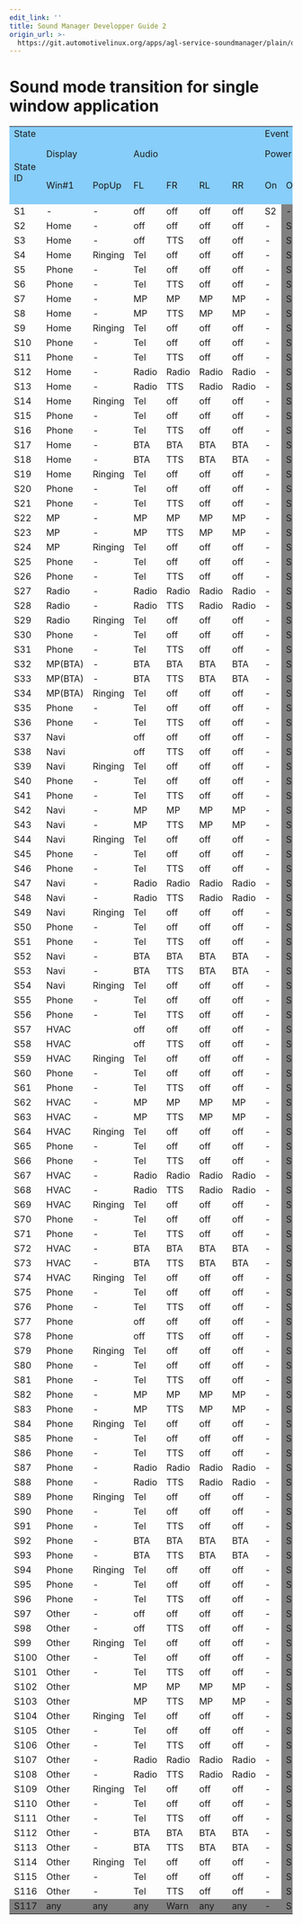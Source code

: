 ```yaml
---
edit_link: ''
title: Sound Manager Developper Guide 2
origin_url: >-
  https://git.automotivelinux.org/apps/agl-service-soundmanager/plain/doc/Display_Audio_Transition1.md?h=halibut
---
```


<!-- WARNING: This file is generated by fetch_docs.js using /home/boron/Documents/AGL/docs-webtemplate/site/_data/tocs/apis_services/halibut/agl-service-soundmanager-developer-guides-api-services-book.yml -->

# Sound mode transition for single window application

<table>
<tr bgcolor="lightskyblue"><td colspan=7>State</td><td colspan=21>Event</td></tr>
<tr bgcolor="lightskyblue"><td rowspan=2>State ID</td><td colspan=2>Display</td><td colspan=4>Audio</td><td colspan=2>Power</td><td colspan=6>Push HomeScreen button</td><td rowspan=2>Start BTA</td><td rowspan=2>Incoming call</td><td colspan=4>Push Shortcut button</td><td colspan=2>TTS</td><td colspan=3>Push Phone control button</td><td colspan=2>Safety hazard</td></tr>
<tr bgcolor="lightskyblue"><td>Win#1</td><td>PopUp</td><td>FL</td><td>FR</td><td>RL</td><td>RR</td><td>On</td><td>Off</td><td>Media Player</td><td>Radio</td><td>Navi</td><td>HVAC</td><td>Phone</td><td>Other button</td><td>Home</td><td>Media Player</td><td>HVAC</td><td>Navi</td><td>Navi INT TTS</td><td>Ended</td><td>Reject</td><td>Off hook</td><td>On hook</td><td>Detected</td><td>Recovered</td></tr>
<tr><td>S1</td><td>-</td><td>-</td><td>off</td><td>off</td><td>off</td><td>off</td><td>S2</td><td bgcolor="gray">-</td><td>-</td><td>-</td><td>-</td><td>-</td><td>-</td><td>-</td><td>-</td><td>-</td><td>-</td><td>-</td><td>-</td><td>-</td><td>-</td><td>-</td><td>-</td><td>-</td><td>-</td><td bgcolor="gray">-</td><td bgcolor="gray">-</td></tr>
<tr><td>S2</td><td>Home</td><td>-</td><td>off</td><td>off</td><td>off</td><td>off</td><td>-</td><td bgcolor="gray">S1</td><td>S22</td><td>S27</td><td>S37</td><td>S57</td><td>S77</td><td>S97</td><td>S17</td><td>S4</td><td>-</td><td>S22</td><td>S57</td><td>S37</td><td>S3</td><td>-</td><td>-</td><td>-</td><td>-</td><td bgcolor="gray">S117</td><td bgcolor="gray">-</td></tr>
<tr><td>S3</td><td>Home</td><td>-</td><td>off</td><td>TTS</td><td>off</td><td>off</td><td>-</td><td bgcolor="gray">S1</td><td>S23</td><td>S28</td><td>S38</td><td>S58</td><td>S78</td><td>S98</td><td>S18</td><td>S4</td><td>-</td><td>S23</td><td>S58</td><td>S38</td><td>-</td><td>S2</td><td>-</td><td>-</td><td>-</td><td bgcolor="gray">S117</td><td bgcolor="gray">-</td></tr>
<tr><td>S4</td><td>Home</td><td>Ringing</td><td>Tel</td><td>off</td><td>off</td><td>off</td><td>-</td><td bgcolor="gray">S1</td><td>-</td><td>-</td><td>-</td><td>-</td><td>-</td><td>-</td><td>S19</td><td>-</td><td>-</td><td>-</td><td>-</td><td>-</td><td>-</td><td>-</td><td>S2</td><td>S5</td><td>-</td><td bgcolor="gray">S117</td><td bgcolor="gray">-</td></tr>
<tr><td>S5</td><td>Phone</td><td>-</td><td>Tel</td><td>off</td><td>off</td><td>off</td><td>-</td><td bgcolor="gray">S1</td><td>-</td><td>-</td><td>-</td><td>-</td><td>-</td><td>-</td><td>S20</td><td>-</td><td>-</td><td>S25</td><td>S60</td><td>S40</td><td>S6</td><td>-</td><td>-</td><td>-</td><td>S2</td><td bgcolor="gray">S117</td><td bgcolor="gray">-</td></tr>
<tr><td>S6</td><td>Phone</td><td>-</td><td>Tel</td><td>TTS</td><td>off</td><td>off</td><td>-</td><td bgcolor="gray">S1</td><td>-</td><td>-</td><td>-</td><td>-</td><td>-</td><td>-</td><td>S21</td><td>-</td><td>-</td><td>S26</td><td>S61</td><td>S41</td><td>-</td><td>S5</td><td>-</td><td>-</td><td>S3</td><td bgcolor="gray">S117</td><td bgcolor="gray">-</td></tr>
<tr><td>S7</td><td>Home</td><td>-</td><td>MP</td><td>MP</td><td>MP</td><td>MP</td><td>-</td><td bgcolor="gray">S1</td><td>S22</td><td>S27</td><td>S42</td><td>S62</td><td>S82</td><td>S102</td><td>S17</td><td>S9</td><td>-</td><td>S22</td><td>S62</td><td>S42</td><td>S8</td><td>-</td><td>-</td><td>-</td><td>-</td><td bgcolor="gray">S117</td><td bgcolor="gray">-</td></tr>
<tr><td>S8</td><td>Home</td><td>-</td><td>MP</td><td>TTS</td><td>MP</td><td>MP</td><td>-</td><td bgcolor="gray">S1</td><td>S23</td><td>S28</td><td>S43</td><td>S63</td><td>S83</td><td>S103</td><td>S18</td><td>S9</td><td>-</td><td>S23</td><td>S63</td><td>S43</td><td>-</td><td>S7</td><td>-</td><td>-</td><td>-</td><td bgcolor="gray">S117</td><td bgcolor="gray">-</td></tr>
<tr><td>S9</td><td>Home</td><td>Ringing</td><td>Tel</td><td>off</td><td>off</td><td>off</td><td>-</td><td bgcolor="gray">S1</td><td>-</td><td>-</td><td>-</td><td>-</td><td>-</td><td>-</td><td>S19</td><td>-</td><td>-</td><td>-</td><td>-</td><td>-</td><td>-</td><td>-</td><td>S7</td><td>S10</td><td>-</td><td bgcolor="gray">S117</td><td bgcolor="gray">-</td></tr>
<tr><td>S10</td><td>Phone</td><td>-</td><td>Tel</td><td>off</td><td>off</td><td>off</td><td>-</td><td bgcolor="gray">S1</td><td>-</td><td>-</td><td>-</td><td>-</td><td>-</td><td>-</td><td>S20</td><td>-</td><td>-</td><td>S25</td><td>S65</td><td>S45</td><td>S11</td><td>-</td><td>-</td><td>-</td><td>S7</td><td bgcolor="gray">S117</td><td bgcolor="gray">-</td></tr>
<tr><td>S11</td><td>Phone</td><td>-</td><td>Tel</td><td>TTS</td><td>off</td><td>off</td><td>-</td><td bgcolor="gray">S1</td><td>-</td><td>-</td><td>-</td><td>-</td><td>-</td><td>-</td><td>S21</td><td>-</td><td>-</td><td>S26</td><td>S66</td><td>S46</td><td>-</td><td>S10</td><td>-</td><td>-</td><td>S8</td><td bgcolor="gray">S117</td><td bgcolor="gray">-</td></tr>
<tr><td>S12</td><td>Home</td><td>-</td><td>Radio</td><td>Radio</td><td>Radio</td><td>Radio</td><td>-</td><td bgcolor="gray">S1</td><td>S22</td><td>S27</td><td>S47</td><td>S67</td><td>S87</td><td>S107</td><td>S17</td><td>S14</td><td>-</td><td>S22</td><td>S67</td><td>S47</td><td>S13</td><td>-</td><td>-</td><td>-</td><td>-</td><td bgcolor="gray">S117</td><td bgcolor="gray">-</td></tr>
<tr><td>S13</td><td>Home</td><td>-</td><td>Radio</td><td>TTS</td><td>Radio</td><td>Radio</td><td>-</td><td bgcolor="gray">S1</td><td>S23</td><td>S28</td><td>S48</td><td>S68</td><td>S88</td><td>S108</td><td>S18</td><td>S14</td><td>-</td><td>S23</td><td>S68</td><td>S48</td><td>-</td><td>S12</td><td>-</td><td>-</td><td>-</td><td bgcolor="gray">S117</td><td bgcolor="gray">-</td></tr>
<tr><td>S14</td><td>Home</td><td>Ringing</td><td>Tel</td><td>off</td><td>off</td><td>off</td><td>-</td><td bgcolor="gray">S1</td><td>-</td><td>-</td><td>-</td><td>-</td><td>-</td><td>-</td><td>S19</td><td>-</td><td>-</td><td>-</td><td>-</td><td>-</td><td>-</td><td>-</td><td>S12</td><td>S15</td><td>-</td><td bgcolor="gray">S117</td><td bgcolor="gray">-</td></tr>
<tr><td>S15</td><td>Phone</td><td>-</td><td>Tel</td><td>off</td><td>off</td><td>off</td><td>-</td><td bgcolor="gray">S1</td><td>-</td><td>-</td><td>-</td><td>-</td><td>-</td><td>-</td><td>S20</td><td>-</td><td>-</td><td>S25</td><td>S70</td><td>S50</td><td>S16</td><td>-</td><td>-</td><td>-</td><td>S12</td><td bgcolor="gray">S117</td><td bgcolor="gray">-</td></tr>
<tr><td>S16</td><td>Phone</td><td>-</td><td>Tel</td><td>TTS</td><td>off</td><td>off</td><td>-</td><td bgcolor="gray">S1</td><td>-</td><td>-</td><td>-</td><td>-</td><td>-</td><td>-</td><td>S21</td><td>-</td><td>-</td><td>S26</td><td>S71</td><td>S51</td><td>-</td><td>S15</td><td>-</td><td>-</td><td>S13</td><td bgcolor="gray">S117</td><td bgcolor="gray">-</td></tr>
<tr><td>S17</td><td>Home</td><td>-</td><td>BTA</td><td>BTA</td><td>BTA</td><td>BTA</td><td>-</td><td bgcolor="gray">S1</td><td>S32</td><td>S27</td><td>S52</td><td>S72</td><td>S92</td><td>S112</td><td>S17</td><td>S19</td><td>-</td><td>S32</td><td>S72</td><td>S52</td><td>S18</td><td>-</td><td>-</td><td>-</td><td>-</td><td bgcolor="gray">S117</td><td bgcolor="gray">-</td></tr>
<tr><td>S18</td><td>Home</td><td>-</td><td>BTA</td><td>TTS</td><td>BTA</td><td>BTA</td><td>-</td><td bgcolor="gray">S1</td><td>S33</td><td>S28</td><td>S53</td><td>S73</td><td>S93</td><td>S113</td><td>S18</td><td>S19</td><td>-</td><td>S33</td><td>S73</td><td>S53</td><td>-</td><td>S17</td><td>-</td><td>-</td><td>-</td><td bgcolor="gray">S117</td><td bgcolor="gray">-</td></tr>
<tr><td>S19</td><td>Home</td><td>Ringing</td><td>Tel</td><td>off</td><td>off</td><td>off</td><td>-</td><td bgcolor="gray">S1</td><td>-</td><td>-</td><td>-</td><td>-</td><td>-</td><td>-</td><td>S19</td><td>-</td><td>-</td><td>-</td><td>-</td><td>-</td><td>-</td><td>-</td><td>S17</td><td>S20</td><td>-</td><td bgcolor="gray">S117</td><td bgcolor="gray">-</td></tr>
<tr><td>S20</td><td>Phone</td><td>-</td><td>Tel</td><td>off</td><td>off</td><td>off</td><td>-</td><td bgcolor="gray">S1</td><td>-</td><td>-</td><td>-</td><td>-</td><td>-</td><td>-</td><td>S20</td><td>-</td><td>-</td><td>S35</td><td>S75</td><td>S55</td><td>S21</td><td>-</td><td>-</td><td>-</td><td>S17</td><td bgcolor="gray">S117</td><td bgcolor="gray">-</td></tr>
<tr><td>S21</td><td>Phone</td><td>-</td><td>Tel</td><td>TTS</td><td>off</td><td>off</td><td>-</td><td bgcolor="gray">S1</td><td>-</td><td>-</td><td>-</td><td>-</td><td>-</td><td>-</td><td>S21</td><td>-</td><td>-</td><td>S36</td><td>S76</td><td>S56</td><td>-</td><td>S20</td><td>-</td><td>-</td><td>S18</td><td bgcolor="gray">S117</td><td bgcolor="gray">-</td></tr>
<tr><td>S22</td><td>MP</td><td>-</td><td>MP</td><td>MP</td><td>MP</td><td>MP</td><td>-</td><td bgcolor="gray">S1</td><td>-</td><td>-</td><td>-</td><td>-</td><td>-</td><td>-</td><td>S32</td><td>S24</td><td>S7</td><td>-</td><td>S62</td><td>S42</td><td>S23</td><td>-</td><td>-</td><td>-</td><td></td><td bgcolor="gray">S117</td><td bgcolor="gray">-</td></tr>
<tr><td>S23</td><td>MP</td><td>-</td><td>MP</td><td>TTS</td><td>MP</td><td>MP</td><td>-</td><td bgcolor="gray">S1</td><td>-</td><td>-</td><td>-</td><td>-</td><td>-</td><td>-</td><td>S33</td><td>S24</td><td>S8</td><td>-</td><td>S63</td><td>S43</td><td>-</td><td>S22</td><td>-</td><td>-</td><td></td><td bgcolor="gray">S117</td><td bgcolor="gray">-</td></tr>
<tr><td>S24</td><td>MP</td><td>Ringing</td><td>Tel</td><td>off</td><td>off</td><td>off</td><td>-</td><td bgcolor="gray">S1</td><td>-</td><td>-</td><td>-</td><td>-</td><td>-</td><td>-</td><td>S34</td><td>-</td><td>-</td><td>-</td><td>-</td><td>-</td><td>-</td><td>-</td><td>S22</td><td>S25</td><td>-</td><td bgcolor="gray">S117</td><td bgcolor="gray">-</td></tr>
<tr><td>S25</td><td>Phone</td><td>-</td><td>Tel</td><td>off</td><td>off</td><td>off</td><td>-</td><td bgcolor="gray">S1</td><td>-</td><td>-</td><td>-</td><td>-</td><td>-</td><td>-</td><td>S35</td><td>-</td><td>S10</td><td>-</td><td>S65</td><td>S45</td><td>S26</td><td>-</td><td>-</td><td>-</td><td>S22</td><td bgcolor="gray">S117</td><td bgcolor="gray">-</td></tr>
<tr><td>S26</td><td>Phone</td><td>-</td><td>Tel</td><td>TTS</td><td>off</td><td>off</td><td>-</td><td bgcolor="gray">S1</td><td>-</td><td>-</td><td>-</td><td>-</td><td>-</td><td>-</td><td>S36</td><td>-</td><td>S11</td><td>-</td><td>S66</td><td>S46</td><td>-</td><td>S25</td><td>-</td><td>-</td><td>S23</td><td bgcolor="gray">S117</td><td bgcolor="gray">-</td></tr>
<tr><td>S27</td><td>Radio</td><td>-</td><td>Radio</td><td>Radio</td><td>Radio</td><td>Radio</td><td>-</td><td bgcolor="gray">S1</td><td>-</td><td>-</td><td>-</td><td>-</td><td>-</td><td>-</td><td>S32</td><td>S29</td><td>S12</td><td>S22</td><td>S67</td><td>S47</td><td>S28</td><td>-</td><td>-</td><td>-</td><td></td><td bgcolor="gray">S117</td><td bgcolor="gray">-</td></tr>
<tr><td>S28</td><td>Radio</td><td>-</td><td>Radio</td><td>TTS</td><td>Radio</td><td>Radio</td><td>-</td><td bgcolor="gray">S1</td><td>-</td><td>-</td><td>-</td><td>-</td><td>-</td><td>-</td><td>S33</td><td>S29</td><td>S13</td><td>S23</td><td>S68</td><td>S48</td><td>-</td><td>S27</td><td>-</td><td>-</td><td></td><td bgcolor="gray">S117</td><td bgcolor="gray">-</td></tr>
<tr><td>S29</td><td>Radio</td><td>Ringing</td><td>Tel</td><td>off</td><td>off</td><td>off</td><td>-</td><td bgcolor="gray">S1</td><td>-</td><td>-</td><td>-</td><td>-</td><td>-</td><td>-</td><td>S34</td><td>-</td><td>-</td><td>-</td><td>-</td><td>-</td><td>-</td><td>-</td><td>S27</td><td>S30</td><td>-</td><td bgcolor="gray">S117</td><td bgcolor="gray">-</td></tr>
<tr><td>S30</td><td>Phone</td><td>-</td><td>Tel</td><td>off</td><td>off</td><td>off</td><td>-</td><td bgcolor="gray">S1</td><td>-</td><td>-</td><td>-</td><td>-</td><td>-</td><td>-</td><td>S35</td><td>-</td><td>S15</td><td>S25</td><td>S70</td><td>S50</td><td>S31</td><td>-</td><td>-</td><td>-</td><td>S27</td><td bgcolor="gray">S117</td><td bgcolor="gray">-</td></tr>
<tr><td>S31</td><td>Phone</td><td>-</td><td>Tel</td><td>TTS</td><td>off</td><td>off</td><td>-</td><td bgcolor="gray">S1</td><td>-</td><td>-</td><td>-</td><td>-</td><td>-</td><td>-</td><td>S36</td><td>-</td><td>S16</td><td>S26</td><td>S71</td><td>S51</td><td>-</td><td>S30</td><td>-</td><td>-</td><td>S28</td><td bgcolor="gray">S117</td><td bgcolor="gray">-</td></tr>
<tr><td>S32</td><td>MP(BTA)</td><td>-</td><td>BTA</td><td>BTA</td><td>BTA</td><td>BTA</td><td>-</td><td bgcolor="gray">S1</td><td>-</td><td>-</td><td>-</td><td>-</td><td>-</td><td>-</td><td>-</td><td>S34</td><td>S17</td><td>-</td><td>S72</td><td>S52</td><td>S33</td><td>-</td><td>-</td><td>-</td><td></td><td bgcolor="gray">S117</td><td bgcolor="gray">-</td></tr>
<tr><td>S33</td><td>MP(BTA)</td><td>-</td><td>BTA</td><td>TTS</td><td>BTA</td><td>BTA</td><td>-</td><td bgcolor="gray">S1</td><td>-</td><td>-</td><td>-</td><td>-</td><td>-</td><td>-</td><td>-</td><td>S34</td><td>S18</td><td>-</td><td>S73</td><td>S53</td><td>-</td><td>S32</td><td>-</td><td>-</td><td></td><td bgcolor="gray">S117</td><td bgcolor="gray">-</td></tr>
<tr><td>S34</td><td>MP(BTA)</td><td>Ringing</td><td>Tel</td><td>off</td><td>off</td><td>off</td><td>-</td><td bgcolor="gray">S1</td><td>-</td><td>-</td><td>-</td><td>-</td><td>-</td><td>-</td><td>-</td><td>-</td><td>-</td><td>-</td><td>-</td><td>-</td><td>-</td><td>-</td><td>S32</td><td>S35</td><td>-</td><td bgcolor="gray">S117</td><td bgcolor="gray">-</td></tr>
<tr><td>S35</td><td>Phone</td><td>-</td><td>Tel</td><td>off</td><td>off</td><td>off</td><td>-</td><td bgcolor="gray">S1</td><td>-</td><td>-</td><td>-</td><td>-</td><td>-</td><td>-</td><td>-</td><td>-</td><td>S20</td><td>-</td><td>S75</td><td>S55</td><td>S36</td><td>-</td><td>-</td><td>-</td><td>S32</td><td bgcolor="gray">S117</td><td bgcolor="gray">-</td></tr>
<tr><td>S36</td><td>Phone</td><td>-</td><td>Tel</td><td>TTS</td><td>off</td><td>off</td><td>-</td><td bgcolor="gray">S1</td><td>-</td><td>-</td><td>-</td><td>-</td><td>-</td><td>-</td><td>-</td><td>-</td><td>S21</td><td>-</td><td>S76</td><td>S56</td><td>-</td><td>S35</td><td>-</td><td>-</td><td>S33</td><td bgcolor="gray">S117</td><td bgcolor="gray">-</td></tr>
<tr><td>S37</td><td>Navi</td><td></td><td>off</td><td>off</td><td>off</td><td>off</td><td>-</td><td bgcolor="gray">S1</td><td>-</td><td>-</td><td>-</td><td>-</td><td>-</td><td>-</td><td>S52</td><td>S39</td><td>S2</td><td>S22</td><td>S57</td><td>S37</td><td>S38</td><td>-</td><td>-</td><td>-</td><td>-</td><td bgcolor="gray">S117</td><td bgcolor="gray">-</td></tr>
<tr><td>S38</td><td>Navi</td><td></td><td>off</td><td>TTS</td><td>off</td><td>off</td><td>-</td><td bgcolor="gray">S1</td><td>-</td><td>-</td><td>-</td><td>-</td><td>-</td><td>-</td><td>S53</td><td>S39</td><td>S3</td><td>S23</td><td>S58</td><td>S38</td><td>-</td><td>S37</td><td>-</td><td>-</td><td>-</td><td bgcolor="gray">S117</td><td bgcolor="gray">-</td></tr>
<tr><td>S39</td><td>Navi</td><td>Ringing</td><td>Tel</td><td>off</td><td>off</td><td>off</td><td>-</td><td bgcolor="gray">S1</td><td>-</td><td>-</td><td>-</td><td>-</td><td>-</td><td>-</td><td>S54</td><td>-</td><td>-</td><td>-</td><td>-</td><td>-</td><td>-</td><td>-</td><td>S37</td><td>S40</td><td>-</td><td bgcolor="gray">S117</td><td bgcolor="gray">-</td></tr>
<tr><td>S40</td><td>Phone</td><td>-</td><td>Tel</td><td>off</td><td>off</td><td>off</td><td>-</td><td bgcolor="gray">S1</td><td>-</td><td>-</td><td>-</td><td>-</td><td>-</td><td>-</td><td>S55</td><td>-</td><td>S5</td><td>S25</td><td>S60</td><td>S40</td><td>S41</td><td>-</td><td>-</td><td>-</td><td>S37</td><td bgcolor="gray">S117</td><td bgcolor="gray">-</td></tr>
<tr><td>S41</td><td>Phone</td><td>-</td><td>Tel</td><td>TTS</td><td>off</td><td>off</td><td>-</td><td bgcolor="gray">S1</td><td>-</td><td>-</td><td>-</td><td>-</td><td>-</td><td>-</td><td>S56</td><td>-</td><td>S6</td><td>S26</td><td>S61</td><td>S41</td><td>-</td><td>S40</td><td>-</td><td>-</td><td>S38</td><td bgcolor="gray">S117</td><td bgcolor="gray">-</td></tr>
<tr><td>S42</td><td>Navi</td><td>-</td><td>MP</td><td>MP</td><td>MP</td><td>MP</td><td>-</td><td bgcolor="gray">S1</td><td>-</td><td>-</td><td>-</td><td>-</td><td>-</td><td>-</td><td>S52</td><td>S44</td><td>S7</td><td>S22</td><td>S62</td><td>-</td><td>S43</td><td>-</td><td>-</td><td>-</td><td>-</td><td bgcolor="gray">S117</td><td bgcolor="gray">-</td></tr>
<tr><td>S43</td><td>Navi</td><td>-</td><td>MP</td><td>TTS</td><td>MP</td><td>MP</td><td>-</td><td bgcolor="gray">S1</td><td>-</td><td>-</td><td>-</td><td>-</td><td>-</td><td>-</td><td>S53</td><td>S44</td><td>S8</td><td>S23</td><td>S63</td><td>-</td><td>-</td><td>S42</td><td>-</td><td>-</td><td>-</td><td bgcolor="gray">S117</td><td bgcolor="gray">-</td></tr>
<tr><td>S44</td><td>Navi</td><td>Ringing</td><td>Tel</td><td>off</td><td>off</td><td>off</td><td>-</td><td bgcolor="gray">S1</td><td>-</td><td>-</td><td>-</td><td>-</td><td>-</td><td>-</td><td>S54</td><td>-</td><td>-</td><td>-</td><td>-</td><td>-</td><td>-</td><td>-</td><td>S42</td><td>S45</td><td>-</td><td bgcolor="gray">S117</td><td bgcolor="gray">-</td></tr>
<tr><td>S45</td><td>Phone</td><td>-</td><td>Tel</td><td>off</td><td>off</td><td>off</td><td>-</td><td bgcolor="gray">S1</td><td>-</td><td>-</td><td>-</td><td>-</td><td>-</td><td>-</td><td>S55</td><td>-</td><td>S10</td><td>S25</td><td>S65</td><td>-</td><td>S46</td><td>-</td><td>-</td><td>-</td><td>S42</td><td bgcolor="gray">S117</td><td bgcolor="gray">-</td></tr>
<tr><td>S46</td><td>Phone</td><td>-</td><td>Tel</td><td>TTS</td><td>off</td><td>off</td><td>-</td><td bgcolor="gray">S1</td><td>-</td><td>-</td><td>-</td><td>-</td><td>-</td><td>-</td><td>S56</td><td>-</td><td>S11</td><td>S26</td><td>S66</td><td>-</td><td>-</td><td>S45</td><td>-</td><td>-</td><td>S43</td><td bgcolor="gray">S117</td><td bgcolor="gray">-</td></tr>
<tr><td>S47</td><td>Navi</td><td>-</td><td>Radio</td><td>Radio</td><td>Radio</td><td>Radio</td><td>-</td><td bgcolor="gray">S1</td><td>-</td><td>-</td><td>-</td><td>-</td><td>-</td><td>-</td><td>S52</td><td>S49</td><td>S12</td><td>S22</td><td>S67</td><td>-</td><td>S48</td><td>-</td><td>-</td><td>-</td><td>-</td><td bgcolor="gray">S117</td><td bgcolor="gray">-</td></tr>
<tr><td>S48</td><td>Navi</td><td>-</td><td>Radio</td><td>TTS</td><td>Radio</td><td>Radio</td><td>-</td><td bgcolor="gray">S1</td><td>-</td><td>-</td><td>-</td><td>-</td><td>-</td><td>-</td><td>S53</td><td>S49</td><td>S13</td><td>S23</td><td>S68</td><td>-</td><td>-</td><td>S47</td><td>-</td><td>-</td><td>-</td><td bgcolor="gray">S117</td><td bgcolor="gray">-</td></tr>
<tr><td>S49</td><td>Navi</td><td>Ringing</td><td>Tel</td><td>off</td><td>off</td><td>off</td><td>-</td><td bgcolor="gray">S1</td><td>-</td><td>-</td><td>-</td><td>-</td><td>-</td><td>-</td><td>S54</td><td>-</td><td>-</td><td>-</td><td>-</td><td>-</td><td>-</td><td>-</td><td>S47</td><td>S50</td><td>-</td><td bgcolor="gray">S117</td><td bgcolor="gray">-</td></tr>
<tr><td>S50</td><td>Phone</td><td>-</td><td>Tel</td><td>off</td><td>off</td><td>off</td><td>-</td><td bgcolor="gray">S1</td><td>-</td><td>-</td><td>-</td><td>-</td><td>-</td><td>-</td><td>S55</td><td>-</td><td>S15</td><td>S25</td><td>S70</td><td>-</td><td>S51</td><td>-</td><td>-</td><td>-</td><td>S47</td><td bgcolor="gray">S117</td><td bgcolor="gray">-</td></tr>
<tr><td>S51</td><td>Phone</td><td>-</td><td>Tel</td><td>TTS</td><td>off</td><td>off</td><td>-</td><td bgcolor="gray">S1</td><td>-</td><td>-</td><td>-</td><td>-</td><td>-</td><td>-</td><td>S56</td><td>-</td><td>S16</td><td>S26</td><td>S71</td><td>-</td><td>-</td><td>S50</td><td>-</td><td>-</td><td>S48</td><td bgcolor="gray">S117</td><td bgcolor="gray">-</td></tr>
<tr><td>S52</td><td>Navi</td><td>-</td><td>BTA</td><td>BTA</td><td>BTA</td><td>BTA</td><td>-</td><td bgcolor="gray">S1</td><td>-</td><td>-</td><td>-</td><td>-</td><td>-</td><td>-</td><td>-</td><td>S54</td><td>S17</td><td>S32</td><td>S72</td><td>S52</td><td>S53</td><td>-</td><td>-</td><td>-</td><td>-</td><td bgcolor="gray">S117</td><td bgcolor="gray">-</td></tr>
<tr><td>S53</td><td>Navi</td><td>-</td><td>BTA</td><td>TTS</td><td>BTA</td><td>BTA</td><td>-</td><td bgcolor="gray">S1</td><td>-</td><td>-</td><td>-</td><td>-</td><td>-</td><td>-</td><td>-</td><td>S54</td><td>S18</td><td>S33</td><td>S73</td><td>S53</td><td>-</td><td>S52</td><td>-</td><td>-</td><td>-</td><td bgcolor="gray">S117</td><td bgcolor="gray">-</td></tr>
<tr><td>S54</td><td>Navi</td><td>Ringing</td><td>Tel</td><td>off</td><td>off</td><td>off</td><td>-</td><td bgcolor="gray">S1</td><td>-</td><td>-</td><td>-</td><td>-</td><td>-</td><td>-</td><td>-</td><td>-</td><td>-</td><td>-</td><td>-</td><td>-</td><td>-</td><td>-</td><td>S52</td><td>S55</td><td>-</td><td bgcolor="gray">S117</td><td bgcolor="gray">-</td></tr>
<tr><td>S55</td><td>Phone</td><td>-</td><td>Tel</td><td>off</td><td>off</td><td>off</td><td>-</td><td bgcolor="gray">S1</td><td>-</td><td>-</td><td>-</td><td>-</td><td>-</td><td>-</td><td>-</td><td>-</td><td>S20</td><td>S35</td><td>S75</td><td>S55</td><td>S56</td><td>-</td><td>-</td><td>-</td><td>S52</td><td bgcolor="gray">S117</td><td bgcolor="gray">-</td></tr>
<tr><td>S56</td><td>Phone</td><td>-</td><td>Tel</td><td>TTS</td><td>off</td><td>off</td><td>-</td><td bgcolor="gray">S1</td><td>-</td><td>-</td><td>-</td><td>-</td><td>-</td><td>-</td><td>-</td><td>-</td><td>S21</td><td>S36</td><td>S76</td><td>S56</td><td>-</td><td>S55</td><td>-</td><td>-</td><td>S53</td><td bgcolor="gray">S117</td><td bgcolor="gray">-</td></tr>
<tr><td>S57</td><td>HVAC</td><td></td><td>off</td><td>off</td><td>off</td><td>off</td><td>-</td><td bgcolor="gray">S1</td><td>-</td><td>-</td><td>-</td><td>-</td><td>-</td><td>-</td><td>S72</td><td>S59</td><td>S2</td><td>S22</td><td>-</td><td>S37</td><td>S58</td><td>-</td><td>-</td><td>-</td><td>-</td><td bgcolor="gray">S117</td><td bgcolor="gray">-</td></tr>
<tr><td>S58</td><td>HVAC</td><td></td><td>off</td><td>TTS</td><td>off</td><td>off</td><td>-</td><td bgcolor="gray">S1</td><td>-</td><td>-</td><td>-</td><td>-</td><td>-</td><td>-</td><td>S73</td><td>S59</td><td>S3</td><td>S23</td><td>-</td><td>S38</td><td>-</td><td>S57</td><td>-</td><td>-</td><td>-</td><td bgcolor="gray">S117</td><td bgcolor="gray">-</td></tr>
<tr><td>S59</td><td>HVAC</td><td>Ringing</td><td>Tel</td><td>off</td><td>off</td><td>off</td><td>-</td><td bgcolor="gray">S1</td><td>-</td><td>-</td><td>-</td><td>-</td><td>-</td><td>-</td><td>S74</td><td>-</td><td>-</td><td>-</td><td>-</td><td>-</td><td>-</td><td>-</td><td>S57</td><td>S60</td><td>-</td><td bgcolor="gray">S117</td><td bgcolor="gray">-</td></tr>
<tr><td>S60</td><td>Phone</td><td>-</td><td>Tel</td><td>off</td><td>off</td><td>off</td><td>-</td><td bgcolor="gray">S1</td><td>-</td><td>-</td><td>-</td><td>-</td><td>-</td><td>-</td><td>S75</td><td>-</td><td>S5</td><td>S25</td><td>-</td><td>S40</td><td>S61</td><td>-</td><td>-</td><td>-</td><td>S57</td><td bgcolor="gray">S117</td><td bgcolor="gray">-</td></tr>
<tr><td>S61</td><td>Phone</td><td>-</td><td>Tel</td><td>TTS</td><td>off</td><td>off</td><td>-</td><td bgcolor="gray">S1</td><td>-</td><td>-</td><td>-</td><td>-</td><td>-</td><td>-</td><td>S76</td><td>-</td><td>S6</td><td>S26</td><td>-</td><td>S41</td><td>-</td><td>S60</td><td>-</td><td>-</td><td>S58</td><td bgcolor="gray">S117</td><td bgcolor="gray">-</td></tr>
<tr><td>S62</td><td>HVAC</td><td>-</td><td>MP</td><td>MP</td><td>MP</td><td>MP</td><td>-</td><td bgcolor="gray">S1</td><td>-</td><td>-</td><td>-</td><td>-</td><td>-</td><td>-</td><td>S72</td><td>S64</td><td>S7</td><td>S22</td><td>-</td><td>S42</td><td>S63</td><td>-</td><td>-</td><td>-</td><td>-</td><td bgcolor="gray">S117</td><td bgcolor="gray">-</td></tr>
<tr><td>S63</td><td>HVAC</td><td>-</td><td>MP</td><td>TTS</td><td>MP</td><td>MP</td><td>-</td><td bgcolor="gray">S1</td><td>-</td><td>-</td><td>-</td><td>-</td><td>-</td><td>-</td><td>S73</td><td>S64</td><td>S8</td><td>S23</td><td>-</td><td>S43</td><td>-</td><td>S62</td><td>-</td><td>-</td><td>-</td><td bgcolor="gray">S117</td><td bgcolor="gray">-</td></tr>
<tr><td>S64</td><td>HVAC</td><td>Ringing</td><td>Tel</td><td>off</td><td>off</td><td>off</td><td>-</td><td bgcolor="gray">S1</td><td>-</td><td>-</td><td>-</td><td>-</td><td>-</td><td>-</td><td>S74</td><td>-</td><td>-</td><td>-</td><td>-</td><td>-</td><td>-</td><td>-</td><td>S62</td><td>S65</td><td>-</td><td bgcolor="gray">S117</td><td bgcolor="gray">-</td></tr>
<tr><td>S65</td><td>Phone</td><td>-</td><td>Tel</td><td>off</td><td>off</td><td>off</td><td>-</td><td bgcolor="gray">S1</td><td>-</td><td>-</td><td>-</td><td>-</td><td>-</td><td>-</td><td>S75</td><td>-</td><td>S10</td><td>S25</td><td>-</td><td>S45</td><td>S66</td><td>-</td><td>-</td><td>-</td><td>S62</td><td bgcolor="gray">S117</td><td bgcolor="gray">-</td></tr>
<tr><td>S66</td><td>Phone</td><td>-</td><td>Tel</td><td>TTS</td><td>off</td><td>off</td><td>-</td><td bgcolor="gray">S1</td><td>-</td><td>-</td><td>-</td><td>-</td><td>-</td><td>-</td><td>S76</td><td>-</td><td>S11</td><td>S26</td><td>-</td><td>S46</td><td>-</td><td>S65</td><td>-</td><td>-</td><td>S63</td><td bgcolor="gray">S117</td><td bgcolor="gray">-</td></tr>
<tr><td>S67</td><td>HVAC</td><td>-</td><td>Radio</td><td>Radio</td><td>Radio</td><td>Radio</td><td>-</td><td bgcolor="gray">S1</td><td>-</td><td>-</td><td>-</td><td>-</td><td>-</td><td>-</td><td>S72</td><td>S69</td><td>S12</td><td>S22</td><td>-</td><td>S47</td><td>S68</td><td>-</td><td>-</td><td>-</td><td>-</td><td bgcolor="gray">S117</td><td bgcolor="gray">-</td></tr>
<tr><td>S68</td><td>HVAC</td><td>-</td><td>Radio</td><td>TTS</td><td>Radio</td><td>Radio</td><td>-</td><td bgcolor="gray">S1</td><td>-</td><td>-</td><td>-</td><td>-</td><td>-</td><td>-</td><td>S73</td><td>S69</td><td>S13</td><td>S23</td><td>-</td><td>S48</td><td>-</td><td>S67</td><td>-</td><td>-</td><td>-</td><td bgcolor="gray">S117</td><td bgcolor="gray">-</td></tr>
<tr><td>S69</td><td>HVAC</td><td>Ringing</td><td>Tel</td><td>off</td><td>off</td><td>off</td><td>-</td><td bgcolor="gray">S1</td><td>-</td><td>-</td><td>-</td><td>-</td><td>-</td><td>-</td><td>S74</td><td>-</td><td>-</td><td>-</td><td>-</td><td>-</td><td>-</td><td>-</td><td>S67</td><td>S70</td><td>-</td><td bgcolor="gray">S117</td><td bgcolor="gray">-</td></tr>
<tr><td>S70</td><td>Phone</td><td>-</td><td>Tel</td><td>off</td><td>off</td><td>off</td><td>-</td><td bgcolor="gray">S1</td><td>-</td><td>-</td><td>-</td><td>-</td><td>-</td><td>-</td><td>S75</td><td>-</td><td>S15</td><td>S25</td><td>-</td><td>S50</td><td>S71</td><td>-</td><td>-</td><td>-</td><td>S67</td><td bgcolor="gray">S117</td><td bgcolor="gray">-</td></tr>
<tr><td>S71</td><td>Phone</td><td>-</td><td>Tel</td><td>TTS</td><td>off</td><td>off</td><td>-</td><td bgcolor="gray">S1</td><td>-</td><td>-</td><td>-</td><td>-</td><td>-</td><td>-</td><td>S76</td><td>-</td><td>S16</td><td>S26</td><td>-</td><td>S51</td><td>-</td><td>S70</td><td>-</td><td>-</td><td>S68</td><td bgcolor="gray">S117</td><td bgcolor="gray">-</td></tr>
<tr><td>S72</td><td>HVAC</td><td>-</td><td>BTA</td><td>BTA</td><td>BTA</td><td>BTA</td><td>-</td><td bgcolor="gray">S1</td><td>-</td><td>-</td><td>-</td><td>-</td><td>-</td><td>-</td><td>-</td><td>S74</td><td>S17</td><td>S32</td><td>-</td><td>S52</td><td>S73</td><td>-</td><td>-</td><td>-</td><td>-</td><td bgcolor="gray">S117</td><td bgcolor="gray">-</td></tr>
<tr><td>S73</td><td>HVAC</td><td>-</td><td>BTA</td><td>TTS</td><td>BTA</td><td>BTA</td><td>-</td><td bgcolor="gray">S1</td><td>-</td><td>-</td><td>-</td><td>-</td><td>-</td><td>-</td><td>-</td><td>S74</td><td>S18</td><td>S33</td><td>-</td><td>S53</td><td>-</td><td>S72</td><td>-</td><td>-</td><td>-</td><td bgcolor="gray">S117</td><td bgcolor="gray">-</td></tr>
<tr><td>S74</td><td>HVAC</td><td>Ringing</td><td>Tel</td><td>off</td><td>off</td><td>off</td><td>-</td><td bgcolor="gray">S1</td><td>-</td><td>-</td><td>-</td><td>-</td><td>-</td><td>-</td><td>-</td><td>-</td><td>-</td><td>-</td><td>-</td><td>-</td><td>-</td><td>-</td><td>S72</td><td>S75</td><td>-</td><td bgcolor="gray">S117</td><td bgcolor="gray">-</td></tr>
<tr><td>S75</td><td>Phone</td><td>-</td><td>Tel</td><td>off</td><td>off</td><td>off</td><td>-</td><td bgcolor="gray">S1</td><td>-</td><td>-</td><td>-</td><td>-</td><td>-</td><td>-</td><td>-</td><td>-</td><td>S20</td><td>S35</td><td>-</td><td>S55</td><td>S76</td><td>-</td><td>-</td><td>-</td><td>S72</td><td bgcolor="gray">S117</td><td bgcolor="gray">-</td></tr>
<tr><td>S76</td><td>Phone</td><td>-</td><td>Tel</td><td>TTS</td><td>off</td><td>off</td><td>-</td><td bgcolor="gray">S1</td><td>-</td><td>-</td><td>-</td><td>-</td><td>-</td><td>-</td><td>-</td><td>-</td><td>S21</td><td>S36</td><td>-</td><td>S56</td><td>-</td><td>S75</td><td>-</td><td>-</td><td>S73</td><td bgcolor="gray">S117</td><td bgcolor="gray">-</td></tr>
<tr><td>S77</td><td>Phone</td><td></td><td>off</td><td>off</td><td>off</td><td>off</td><td>-</td><td bgcolor="gray">S1</td><td>-</td><td>-</td><td>-</td><td>-</td><td>-</td><td>-</td><td>S92</td><td>S79</td><td>S2</td><td>S22</td><td>S57</td><td>S37</td><td>S78</td><td>-</td><td>-</td><td>-</td><td>-</td><td bgcolor="gray">S117</td><td bgcolor="gray">-</td></tr>
<tr><td>S78</td><td>Phone</td><td></td><td>off</td><td>TTS</td><td>off</td><td>off</td><td>-</td><td bgcolor="gray">S1</td><td>-</td><td>-</td><td>-</td><td>-</td><td>-</td><td>-</td><td>S93</td><td>S79</td><td>S3</td><td>S23</td><td>S58</td><td>S38</td><td>-</td><td>S77</td><td>-</td><td>-</td><td>-</td><td bgcolor="gray">S117</td><td bgcolor="gray">-</td></tr>
<tr><td>S79</td><td>Phone</td><td>Ringing</td><td>Tel</td><td>off</td><td>off</td><td>off</td><td>-</td><td bgcolor="gray">S1</td><td>-</td><td>-</td><td>-</td><td>-</td><td>-</td><td>-</td><td>S94</td><td>-</td><td>-</td><td>-</td><td>-</td><td>-</td><td>-</td><td>-</td><td>S77</td><td>S80</td><td>-</td><td bgcolor="gray">S117</td><td bgcolor="gray">-</td></tr>
<tr><td>S80</td><td>Phone</td><td>-</td><td>Tel</td><td>off</td><td>off</td><td>off</td><td>-</td><td bgcolor="gray">S1</td><td>-</td><td>-</td><td>-</td><td>-</td><td>-</td><td>-</td><td>S95</td><td>-</td><td>S5</td><td>S25</td><td>S60</td><td>S40</td><td>S81</td><td>-</td><td>-</td><td>-</td><td>S77</td><td bgcolor="gray">S117</td><td bgcolor="gray">-</td></tr>
<tr><td>S81</td><td>Phone</td><td>-</td><td>Tel</td><td>TTS</td><td>off</td><td>off</td><td>-</td><td bgcolor="gray">S1</td><td>-</td><td>-</td><td>-</td><td>-</td><td>-</td><td>-</td><td>S96</td><td>-</td><td>S6</td><td>S26</td><td>S61</td><td>S41</td><td>-</td><td>S80</td><td>-</td><td>-</td><td>S78</td><td bgcolor="gray">S117</td><td bgcolor="gray">-</td></tr>
<tr><td>S82</td><td>Phone</td><td>-</td><td>MP</td><td>MP</td><td>MP</td><td>MP</td><td>-</td><td bgcolor="gray">S1</td><td>-</td><td>-</td><td>-</td><td>-</td><td>-</td><td>-</td><td>S92</td><td>S84</td><td>S7</td><td>S22</td><td>S62</td><td>S42</td><td>S83</td><td>-</td><td>-</td><td>-</td><td>-</td><td bgcolor="gray">S117</td><td bgcolor="gray">-</td></tr>
<tr><td>S83</td><td>Phone</td><td>-</td><td>MP</td><td>TTS</td><td>MP</td><td>MP</td><td>-</td><td bgcolor="gray">S1</td><td>-</td><td>-</td><td>-</td><td>-</td><td>-</td><td>-</td><td>S93</td><td>S84</td><td>S8</td><td>S23</td><td>S63</td><td>S43</td><td>-</td><td>S82</td><td>-</td><td>-</td><td>-</td><td bgcolor="gray">S117</td><td bgcolor="gray">-</td></tr>
<tr><td>S84</td><td>Phone</td><td>Ringing</td><td>Tel</td><td>off</td><td>off</td><td>off</td><td>-</td><td bgcolor="gray">S1</td><td>-</td><td>-</td><td>-</td><td>-</td><td>-</td><td>-</td><td>S94</td><td>-</td><td>-</td><td>-</td><td>-</td><td>-</td><td>-</td><td>-</td><td>S82</td><td>S85</td><td>-</td><td bgcolor="gray">S117</td><td bgcolor="gray">-</td></tr>
<tr><td>S85</td><td>Phone</td><td>-</td><td>Tel</td><td>off</td><td>off</td><td>off</td><td>-</td><td bgcolor="gray">S1</td><td>-</td><td>-</td><td>-</td><td>-</td><td>-</td><td>-</td><td>S95</td><td>-</td><td>S10</td><td>S25</td><td>S65</td><td>S45</td><td>S86</td><td>-</td><td>-</td><td>-</td><td>S82</td><td bgcolor="gray">S117</td><td bgcolor="gray">-</td></tr>
<tr><td>S86</td><td>Phone</td><td>-</td><td>Tel</td><td>TTS</td><td>off</td><td>off</td><td>-</td><td bgcolor="gray">S1</td><td>-</td><td>-</td><td>-</td><td>-</td><td>-</td><td>-</td><td>S96</td><td>-</td><td>S11</td><td>S26</td><td>S66</td><td>S46</td><td>-</td><td>S85</td><td>-</td><td>-</td><td>S83</td><td bgcolor="gray">S117</td><td bgcolor="gray">-</td></tr>
<tr><td>S87</td><td>Phone</td><td>-</td><td>Radio</td><td>Radio</td><td>Radio</td><td>Radio</td><td>-</td><td bgcolor="gray">S1</td><td>-</td><td>-</td><td>-</td><td>-</td><td>-</td><td>-</td><td>S92</td><td>S89</td><td>S12</td><td>S22</td><td>S67</td><td>S47</td><td>S88</td><td>-</td><td>-</td><td>-</td><td>-</td><td bgcolor="gray">S117</td><td bgcolor="gray">-</td></tr>
<tr><td>S88</td><td>Phone</td><td>-</td><td>Radio</td><td>TTS</td><td>Radio</td><td>Radio</td><td>-</td><td bgcolor="gray">S1</td><td>-</td><td>-</td><td>-</td><td>-</td><td>-</td><td>-</td><td>S93</td><td>S89</td><td>S13</td><td>S23</td><td>S68</td><td>S48</td><td>-</td><td>S87</td><td>-</td><td>-</td><td>-</td><td bgcolor="gray">S117</td><td bgcolor="gray">-</td></tr>
<tr><td>S89</td><td>Phone</td><td>Ringing</td><td>Tel</td><td>off</td><td>off</td><td>off</td><td>-</td><td bgcolor="gray">S1</td><td>-</td><td>-</td><td>-</td><td>-</td><td>-</td><td>-</td><td>S94</td><td>-</td><td>-</td><td>-</td><td>-</td><td>-</td><td>-</td><td>-</td><td>S87</td><td>S90</td><td>-</td><td bgcolor="gray">S117</td><td bgcolor="gray">-</td></tr>
<tr><td>S90</td><td>Phone</td><td>-</td><td>Tel</td><td>off</td><td>off</td><td>off</td><td>-</td><td bgcolor="gray">S1</td><td>-</td><td>-</td><td>-</td><td>-</td><td>-</td><td>-</td><td>S95</td><td>-</td><td>S15</td><td>S25</td><td>S70</td><td>S50</td><td>S91</td><td>-</td><td>-</td><td>-</td><td>S87</td><td bgcolor="gray">S117</td><td bgcolor="gray">-</td></tr>
<tr><td>S91</td><td>Phone</td><td>-</td><td>Tel</td><td>TTS</td><td>off</td><td>off</td><td>-</td><td bgcolor="gray">S1</td><td>-</td><td>-</td><td>-</td><td>-</td><td>-</td><td>-</td><td>S96</td><td>-</td><td>S16</td><td>S26</td><td>S71</td><td>S51</td><td>-</td><td>S90</td><td>-</td><td>-</td><td>S88</td><td bgcolor="gray">S117</td><td bgcolor="gray">-</td></tr>
<tr><td>S92</td><td>Phone</td><td>-</td><td>BTA</td><td>BTA</td><td>BTA</td><td>BTA</td><td>-</td><td bgcolor="gray">S1</td><td>-</td><td>-</td><td>-</td><td>-</td><td>-</td><td>-</td><td>-</td><td>S94</td><td>S17</td><td>S32</td><td>S72</td><td>S52</td><td>S93</td><td>-</td><td>-</td><td>-</td><td>-</td><td bgcolor="gray">S117</td><td bgcolor="gray">-</td></tr>
<tr><td>S93</td><td>Phone</td><td>-</td><td>BTA</td><td>TTS</td><td>BTA</td><td>BTA</td><td>-</td><td bgcolor="gray">S1</td><td>-</td><td>-</td><td>-</td><td>-</td><td>-</td><td>-</td><td>-</td><td>S94</td><td>S18</td><td>S33</td><td>S73</td><td>S53</td><td>-</td><td>S92</td><td>-</td><td>-</td><td>-</td><td bgcolor="gray">S117</td><td bgcolor="gray">-</td></tr>
<tr><td>S94</td><td>Phone</td><td>Ringing</td><td>Tel</td><td>off</td><td>off</td><td>off</td><td>-</td><td bgcolor="gray">S1</td><td>-</td><td>-</td><td>-</td><td>-</td><td>-</td><td>-</td><td>-</td><td>-</td><td>-</td><td>-</td><td>-</td><td>-</td><td>-</td><td>-</td><td>S92</td><td>S95</td><td>-</td><td bgcolor="gray">S117</td><td bgcolor="gray">-</td></tr>
<tr><td>S95</td><td>Phone</td><td>-</td><td>Tel</td><td>off</td><td>off</td><td>off</td><td>-</td><td bgcolor="gray">S1</td><td>-</td><td>-</td><td>-</td><td>-</td><td>-</td><td>-</td><td>-</td><td>-</td><td>S20</td><td>S35</td><td>S75</td><td>S55</td><td>S96</td><td>-</td><td>-</td><td>-</td><td>S92</td><td bgcolor="gray">S117</td><td bgcolor="gray">-</td></tr>
<tr><td>S96</td><td>Phone</td><td>-</td><td>Tel</td><td>TTS</td><td>off</td><td>off</td><td>-</td><td bgcolor="gray">S1</td><td>-</td><td>-</td><td>-</td><td>-</td><td>-</td><td>-</td><td>-</td><td>-</td><td>S21</td><td>S36</td><td>S76</td><td>S56</td><td>-</td><td>S95</td><td>-</td><td>-</td><td>S93</td><td bgcolor="gray">S117</td><td bgcolor="gray">-</td></tr>
<tr><td>S97</td><td>Other</td><td>-</td><td>off</td><td>off</td><td>off</td><td>off</td><td>-</td><td bgcolor="gray">S1</td><td>-</td><td>-</td><td>-</td><td>-</td><td>-</td><td>-</td><td>S112</td><td>S99</td><td>S2</td><td>S22</td><td>S57</td><td>S37</td><td>S98</td><td>-</td><td>-</td><td>-</td><td>-</td><td bgcolor="gray">S117</td><td bgcolor="gray">-</td></tr>
<tr><td>S98</td><td>Other</td><td>-</td><td>off</td><td>TTS</td><td>off</td><td>off</td><td>-</td><td bgcolor="gray">S1</td><td>-</td><td>-</td><td>-</td><td>-</td><td>-</td><td>-</td><td>S113</td><td>S99</td><td>S3</td><td>S23</td><td>S58</td><td>S38</td><td>-</td><td>S97</td><td>-</td><td>-</td><td>-</td><td bgcolor="gray">S117</td><td bgcolor="gray">-</td></tr>
<tr><td>S99</td><td>Other</td><td>Ringing</td><td>Tel</td><td>off</td><td>off</td><td>off</td><td>-</td><td bgcolor="gray">S1</td><td>-</td><td>-</td><td>-</td><td>-</td><td>-</td><td>-</td><td>S114</td><td>-</td><td>-</td><td>-</td><td>-</td><td>-</td><td>-</td><td>-</td><td>S97</td><td>S100</td><td>-</td><td bgcolor="gray">S117</td><td bgcolor="gray">-</td></tr>
<tr><td>S100</td><td>Other</td><td>-</td><td>Tel</td><td>off</td><td>off</td><td>off</td><td>-</td><td bgcolor="gray">S1</td><td>-</td><td>-</td><td>-</td><td>-</td><td>-</td><td>-</td><td>S115</td><td>-</td><td>S5</td><td>S25</td><td>S60</td><td>S40</td><td>S101</td><td>-</td><td>-</td><td>-</td><td>S97</td><td bgcolor="gray">S117</td><td bgcolor="gray">-</td></tr>
<tr><td>S101</td><td>Other</td><td>-</td><td>Tel</td><td>TTS</td><td>off</td><td>off</td><td>-</td><td bgcolor="gray">S1</td><td>-</td><td>-</td><td>-</td><td>-</td><td>-</td><td>-</td><td>S116</td><td>-</td><td>S6</td><td>S26</td><td>S61</td><td>S41</td><td>-</td><td>S100</td><td>-</td><td>-</td><td>S98</td><td bgcolor="gray">S117</td><td bgcolor="gray">-</td></tr>
<tr><td>S102</td><td>Other</td><td></td><td>MP</td><td>MP</td><td>MP</td><td>MP</td><td>-</td><td bgcolor="gray">S1</td><td>-</td><td>-</td><td>-</td><td>-</td><td>-</td><td>-</td><td>S112</td><td>S104</td><td>S7</td><td>S22</td><td>S62</td><td>S42</td><td>S103</td><td>-</td><td>-</td><td>-</td><td>-</td><td bgcolor="gray">S117</td><td bgcolor="gray">-</td></tr>
<tr><td>S103</td><td>Other</td><td></td><td>MP</td><td>TTS</td><td>MP</td><td>MP</td><td>-</td><td bgcolor="gray">S1</td><td>-</td><td>-</td><td>-</td><td>-</td><td>-</td><td>-</td><td>S113</td><td>S104</td><td>S8</td><td>S23</td><td>S63</td><td>S43</td><td>-</td><td>S102</td><td>-</td><td>-</td><td>-</td><td bgcolor="gray">S117</td><td bgcolor="gray">-</td></tr>
<tr><td>S104</td><td>Other</td><td>Ringing</td><td>Tel</td><td>off</td><td>off</td><td>off</td><td>-</td><td bgcolor="gray">S1</td><td>-</td><td>-</td><td>-</td><td>-</td><td>-</td><td>-</td><td>S114</td><td>-</td><td>-</td><td>-</td><td>-</td><td>-</td><td>-</td><td>-</td><td>S102</td><td>S105</td><td>-</td><td bgcolor="gray">S117</td><td bgcolor="gray">-</td></tr>
<tr><td>S105</td><td>Other</td><td>-</td><td>Tel</td><td>off</td><td>off</td><td>off</td><td>-</td><td bgcolor="gray">S1</td><td>-</td><td>-</td><td>-</td><td>-</td><td>-</td><td>-</td><td>S115</td><td>-</td><td>S10</td><td>S25</td><td>S65</td><td>S45</td><td>S106</td><td>-</td><td>-</td><td>-</td><td>S102</td><td bgcolor="gray">S117</td><td bgcolor="gray">-</td></tr>
<tr><td>S106</td><td>Other</td><td>-</td><td>Tel</td><td>TTS</td><td>off</td><td>off</td><td>-</td><td bgcolor="gray">S1</td><td>-</td><td>-</td><td>-</td><td>-</td><td>-</td><td>-</td><td>S116</td><td>-</td><td>S11</td><td>S26</td><td>S66</td><td>S46</td><td>-</td><td>S105</td><td>-</td><td>-</td><td>S103</td><td bgcolor="gray">S117</td><td bgcolor="gray">-</td></tr>
<tr><td>S107</td><td>Other</td><td>-</td><td>Radio</td><td>Radio</td><td>Radio</td><td>Radio</td><td>-</td><td bgcolor="gray">S1</td><td>-</td><td>-</td><td>-</td><td>-</td><td>-</td><td>-</td><td>S112</td><td>S109</td><td>S12</td><td>S22</td><td>S67</td><td>S47</td><td>S108</td><td>-</td><td>-</td><td>-</td><td>-</td><td bgcolor="gray">S117</td><td bgcolor="gray">-</td></tr>
<tr><td>S108</td><td>Other</td><td>-</td><td>Radio</td><td>TTS</td><td>Radio</td><td>Radio</td><td>-</td><td bgcolor="gray">S1</td><td>-</td><td>-</td><td>-</td><td>-</td><td>-</td><td>-</td><td>S113</td><td>S109</td><td>S13</td><td>S23</td><td>S68</td><td>S48</td><td>-</td><td>S107</td><td>-</td><td>-</td><td>-</td><td bgcolor="gray">S117</td><td bgcolor="gray">-</td></tr>
<tr><td>S109</td><td>Other</td><td>Ringing</td><td>Tel</td><td>off</td><td>off</td><td>off</td><td>-</td><td bgcolor="gray">S1</td><td>-</td><td>-</td><td>-</td><td>-</td><td>-</td><td>-</td><td>S114</td><td>-</td><td>-</td><td>-</td><td>-</td><td>-</td><td>-</td><td>-</td><td>S107</td><td>S110</td><td>-</td><td bgcolor="gray">S117</td><td bgcolor="gray">-</td></tr>
<tr><td>S110</td><td>Other</td><td>-</td><td>Tel</td><td>off</td><td>off</td><td>off</td><td>-</td><td bgcolor="gray">S1</td><td>-</td><td>-</td><td>-</td><td>-</td><td>-</td><td>-</td><td>S115</td><td>-</td><td>S15</td><td>S25</td><td>S70</td><td>S50</td><td>S111</td><td>-</td><td>-</td><td>-</td><td>S107</td><td bgcolor="gray">S117</td><td bgcolor="gray">-</td></tr>
<tr><td>S111</td><td>Other</td><td>-</td><td>Tel</td><td>TTS</td><td>off</td><td>off</td><td>-</td><td bgcolor="gray">S1</td><td>-</td><td>-</td><td>-</td><td>-</td><td>-</td><td>-</td><td>S116</td><td>-</td><td>S16</td><td>S26</td><td>S71</td><td>S51</td><td>-</td><td>S110</td><td>-</td><td>-</td><td>S108</td><td bgcolor="gray">S117</td><td bgcolor="gray">-</td></tr>
<tr><td>S112</td><td>Other</td><td>-</td><td>BTA</td><td>BTA</td><td>BTA</td><td>BTA</td><td>-</td><td bgcolor="gray">S1</td><td>-</td><td>-</td><td>-</td><td>-</td><td>-</td><td>-</td><td>-</td><td>S114</td><td>S17</td><td>S32</td><td>S72</td><td>S52</td><td>S113</td><td>-</td><td>-</td><td>-</td><td>-</td><td bgcolor="gray">S117</td><td bgcolor="gray">-</td></tr>
<tr><td>S113</td><td>Other</td><td>-</td><td>BTA</td><td>TTS</td><td>BTA</td><td>BTA</td><td>-</td><td bgcolor="gray">S1</td><td>-</td><td>-</td><td>-</td><td>-</td><td>-</td><td>-</td><td>-</td><td>S114</td><td>S18</td><td>S33</td><td>S73</td><td>S53</td><td>-</td><td>S112</td><td>-</td><td>-</td><td>-</td><td bgcolor="gray">S117</td><td bgcolor="gray">-</td></tr>
<tr><td>S114</td><td>Other</td><td>Ringing</td><td>Tel</td><td>off</td><td>off</td><td>off</td><td>-</td><td bgcolor="gray">S1</td><td>-</td><td>-</td><td>-</td><td>-</td><td>-</td><td>-</td><td>-</td><td>-</td><td>-</td><td>-</td><td>-</td><td>-</td><td>-</td><td>-</td><td>S112</td><td>S115</td><td>-</td><td bgcolor="gray">S117</td><td bgcolor="gray">-</td></tr>
<tr><td>S115</td><td>Other</td><td>-</td><td>Tel</td><td>off</td><td>off</td><td>off</td><td>-</td><td bgcolor="gray">S1</td><td>-</td><td>-</td><td>-</td><td>-</td><td>-</td><td>-</td><td>-</td><td>-</td><td>S20</td><td>S35</td><td>S75</td><td>S55</td><td>S116</td><td>-</td><td>-</td><td>-</td><td>S112</td><td bgcolor="gray">S117</td><td bgcolor="gray">-</td></tr>
<tr><td>S116</td><td>Other</td><td>-</td><td>Tel</td><td>TTS</td><td>off</td><td>off</td><td>-</td><td bgcolor="gray">S1</td><td>-</td><td>-</td><td>-</td><td>-</td><td>-</td><td>-</td><td>-</td><td>-</td><td>S21</td><td>S36</td><td>S76</td><td>S56</td><td>-</td><td>S115</td><td>-</td><td>-</td><td>S113</td><td bgcolor="gray">S117</td><td bgcolor="gray">-</td></tr>
<tr bgcolor="gray"><td>S117</td><td>any</td><td>any</td><td>any</td><td>Warn</td><td>any</td><td>any</td><td>-</td><td bgcolor="gray">S1</td><td>-</td><td>-</td><td>-</td><td>-</td><td>-</td><td>-</td><td>-</td><td>-</td><td>-</td><td>-</td><td>-</td><td>-</td><td>-</td><td>-</td><td>-</td><td>-</td><td>-</td><td>-</td><td>S(previous)</td></tr>
</table>
